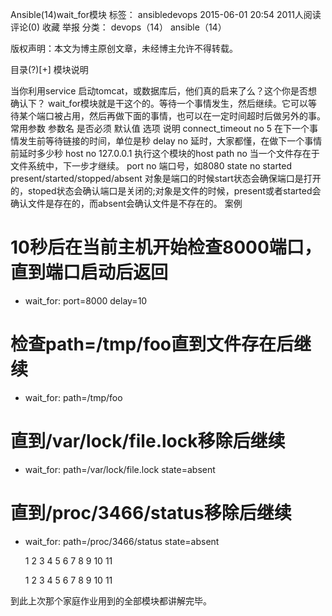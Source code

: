  Ansible(14)wait_for模块
标签： ansibledevops
2015-06-01 20:54 2011人阅读 评论(0) 收藏 举报
分类：
devops（14） ansible（14）

版权声明：本文为博主原创文章，未经博主允许不得转载。

目录(?)[+]
模块说明

当你利用service 启动tomcat，或数据库后，他们真的启来了么？这个你是否想确认下？
wait_for模块就是干这个的。等待一个事情发生，然后继续。它可以等待某个端口被占用，然后再做下面的事情，也可以在一定时间超时后做另外的事。
常用参数
参数名 	是否必须 	默认值 	选项 	说明
connect_timeout 	no 	5 		在下一个事情发生前等待链接的时间，单位是秒
delay 	no 			延时，大家都懂，在做下一个事情前延时多少秒
host 	no 	127.0.0.1 		执行这个模块的host
path 	no 			当一个文件存在于文件系统中，下一步才继续。
port 	no 			端口号，如8080
state 	no 	started 	present/started/stopped/absent 	对象是端口的时候start状态会确保端口是打开的，stoped状态会确认端口是关闭的;对象是文件的时候，present或者started会确认文件是存在的，而absent会确认文件是不存在的。
案例

# 10秒后在当前主机开始检查8000端口，直到端口启动后返回
- wait_for: port=8000 delay=10

# 检查path=/tmp/foo直到文件存在后继续
- wait_for: path=/tmp/foo

# 直到/var/lock/file.lock移除后继续
- wait_for: path=/var/lock/file.lock state=absent

# 直到/proc/3466/status移除后继续
- wait_for: path=/proc/3466/status state=absent

    1
    2
    3
    4
    5
    6
    7
    8
    9
    10
    11

    1
    2
    3
    4
    5
    6
    7
    8
    9
    10
    11

到此上次那个家庭作业用到的全部模块都讲解完毕。